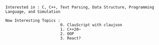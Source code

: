     Interested in : C, C++, Text Parsing, Data Structure, Programming Language, and Simulation
    
    Now Interesting Topics :
                            0. ClauScript with claujson
                            1. C++20~ 
                            2. OOP 
                            3. React?
